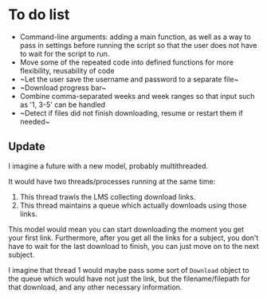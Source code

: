 # To do list
* Command-line arguments: adding a main function, as well as a way to pass in settings before running the script so that the user does not have to wait for the script to run.
* Move some of the repeated code into defined functions for more flexibility, reusability of code
* ~Let the user save the username and password to a separate file~
* ~Download progress bar~
* Combine comma-separated weeks and week ranges so that input such as '1, 3-5' can be handled
* ~Detect if files did not finish downloading, resume or restart them if needed~

## Update
I imagine a future with a new model, probably multithreaded.

It would have two threads/processes running at the same time:

1. This thread trawls the LMS collecting download links.
2. This thread maintains a queue which actually downloads using those links.

This model would mean you can start downloading the moment you get your first link. Furthermore, after you get all the links for a subject, you don't have to wait for the last download to finish, you can just move on to the next subject.

I imagine that thread 1 would maybe pass some sort of `Download` object to the queue which would have not just the link, but the filename/filepath for that download, and any other necessary information.
